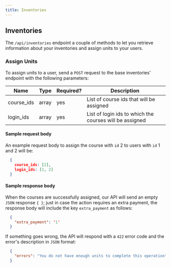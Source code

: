 ```yaml
---
title: Inventories
---
```


## Inventories

The `/api/inventories` endpoint a couple of methods to let you retrieve information about your inventories and assign units to your users.

### Assign Units

To assign units to a user, send a `POST` request to the base inventories' endpoint with the following parameters:

| Name        | Type   | Required? | Description                                              |
|-------------|--------|-----------|----------------------------------------------------------|
| course_ids  | array  | yes       | List of course ids that will be assigned                 |
| login_ids   | array  | yes       | List of login ids to which the courses will be assigned  |

#### Sample request body

An example request body to assign the course with `id` 2 to users with `id` 1 and 2 will be:

~~~json
  {
    course_ids: [2],
    login_ids: [1, 2]
  }
~~~

#### Sample response body

When the courses are successfully assigned, our API will send an empty `JSON` response `{ }`; just in case the action requires an extra payment, the response body will include the key `extra_payment` as follows:

~~~json
  {
    "extra_payment": '1'
  }
~~~

If something goes wrong, the API will respond with a `422` error code and the error's description in `JSON` format:

~~~json
  {
    "errors": "You do not have enough units to complete this operation"
  }
~~~
